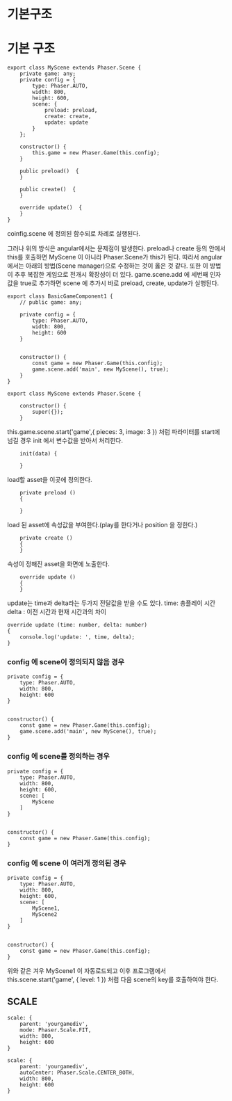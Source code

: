 # 기본구조
# 기본 구조

```
export class MyScene extends Phaser.Scene {
    private game: any;
    private config = {
        type: Phaser.AUTO,
        width: 800,
        height: 600,
        scene: {
            preload: preload,
            create: create,
            update: update
        }
    };

    constructor() {
        this.game = new Phaser.Game(this.config);
    }

    public preload()  {
    }

    public create()  {
    }

    override update()  {
    }
}
```
coinfig.scene 에 정의된 함수되로 차례로 실행된다.

그러나 위의 방식은 angular에서는 문제점이 발생한다. preload나 create 등의 안에서 this를 호출하면 MyScene 이 아니라 Phaser.Scene가 this가 된다. 따라서 angular에서는 아래의 방법(Scene manager)으로 수정하는 것이 옳은 것 같다. 또한 이 방법이 추후 복잡한 게임으로 전개시 확장성이 더 있다.
game.scene.add 에 세번째 인자값을 true로 추가하면 scene 에 추가시 바로 preload, create, update가 실행된다.

```
export class BasicGameComponent1 {
    // public game: any;

    private config = {
        type: Phaser.AUTO,
        width: 800,
        height: 600
    }


    constructor() {
        const game = new Phaser.Game(this.config);
        game.scene.add('main', new MyScene(), true);
    }
}
```
```
export class MyScene extends Phaser.Scene {
```
```
    constructor() {
        super({});
    }
```
this.game.scene.start('game',{ pieces: 3, image: 3 }) 처럼 파라미터를 start에 넘길 경우 init 에서 변수값을 받아서 처리한다.
```
    init(data) {

    }
```
load할 asset을 이곳에 정의한다.
```
    private preload ()
    {

    }
```
load 된 asset에 속성값을 부여한다.(play를 한다거나 position 을 정한다.)
```
    private create ()
    {
    }
```
속성이 정해진 asset을 화면에 노출한다.
```
    override update ()
    {
    }
```
update는 time과 delta라는 두가지 전달값을 받을 수도 있다.
time: 총플레이 시간
delta : 이전 시간과 현재 시간과의 차이
```
override update (time: number, delta: number)
{
    console.log('update: ', time, delta);
}
```

### config 에 scene이 정의되지 않음 경우
```
private config = {
    type: Phaser.AUTO,
    width: 800,
    height: 600
}


constructor() {
    const game = new Phaser.Game(this.config);
    game.scene.add('main', new MyScene(), true);
}
```

### config 에 scene를 정의하는 경우
```
private config = {
    type: Phaser.AUTO,
    width: 800,
    height: 600,
    scene: [
        MyScene
    ]
}


constructor() {
    const game = new Phaser.Game(this.config);
}
```
### config 에 scene 이 여러개 정의된 경우
```
private config = {
    type: Phaser.AUTO,
    width: 800,
    height: 600,
    scene: [
        MyScene1,
        MyScene2
    ]
}


constructor() {
    const game = new Phaser.Game(this.config);
}
```
위와 같은 겨우 MyScene1 이 자동로드되고 이후 프로그램에서
this.scene.start('game', { level: 1 }) 처럼 다음 scene의 key를 호출하여야 한다.


## SCALE
```
scale: {
    parent: 'yourgamediv',
    mode: Phaser.Scale.FIT,
    width: 800,
    height: 600
}
```

```
scale: {
    parent: 'yourgamediv',
    autoCenter: Phaser.Scale.CENTER_BOTH,
    width: 800,
    height: 600
}
```